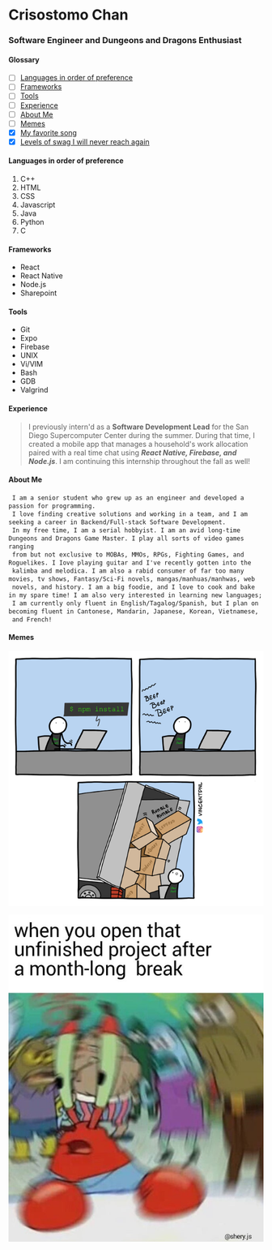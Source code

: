 # Crisostomo Chan

### Software Engineer and Dungeons and Dragons Enthusiast

#### Glossary

- [ ] [Languages in order of preference](https://crisostomoc3911.github.io/Lab-1/#languages-in-order-of-preference)
- [ ] [Frameworks](https://crisostomoc3911.github.io/Lab-1/#frameworks)
- [ ] [Tools](https://crisostomoc3911.github.io/Lab-1/#tools)
- [ ] [Experience](https://crisostomoc3911.github.io/Lab-1/#experience)
- [ ] [About Me](https://crisostomoc3911.github.io/Lab-1/#about-me)
- [ ] [Memes](https://crisostomoc3911.github.io/Lab-1/#memes)
- [x] [My favorite song](https://www.youtube.com/watch?v=SIuF37EWaLU)
- [x] [Levels of swag I will never reach again](Swagapino.png)

#### Languages in order of preference

1. C++
2. HTML
3. CSS
4. Javascript
5. Java
6. Python
7. C

#### Frameworks

- React
- React Native
- Node.js
- Sharepoint

#### Tools

- Git
- Expo
- Firebase
- UNIX
- Vi/VIM
- Bash
- GDB
- Valgrind

#### Experience

> I previously intern'd as a **Software Development Lead** for the San Diego Supercomputer Center during the summer. During that time, I created a mobile app that manages a household's work allocation paired with a real time chat using **_React Native, Firebase, and Node.js_**. I am continuing this internship throughout the fall as well!

#### About Me

```
 I am a senior student who grew up as an engineer and developed a passion for programming.
 I love finding creative solutions and working in a team, and I am seeking a career in Backend/Full-stack Software Development.
 In my free time, I am a serial hobbyist. I am an avid long-time Dungeons and Dragons Game Master. I play all sorts of video games ranging
 from but not exclusive to MOBAs, MMOs, RPGs, Fighting Games, and Roguelikes. I Iove playing guitar and I've recently gotten into the
 kalimba and melodica. I am also a rabid consumer of far too many movies, tv shows, Fantasy/Sci-Fi novels, mangas/manhuas/manhwas, web
 novels, and history. I am a big foodie, and I love to cook and bake in my spare time! I am also very interested in learning new languages;
 I am currently only fluent in English/Tagalog/Spanish, but I plan on becoming fluent in Cantonese, Mandarin, Japanese, Korean, Vietnamese,
 and French!
```

#### Memes

![npm install](npm.png)

![project](project.jpg)
